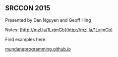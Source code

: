 ## SRCCON 2015

Presented by Dan Nguyen and Geoff Hing 

Notes: [http://mzl.la/1LxjmGb](http://mzl.la/1LxjmGb)

Find examples here:

[mundaneprogramming.github.io](http://mundaneprogramming.github.io/)


